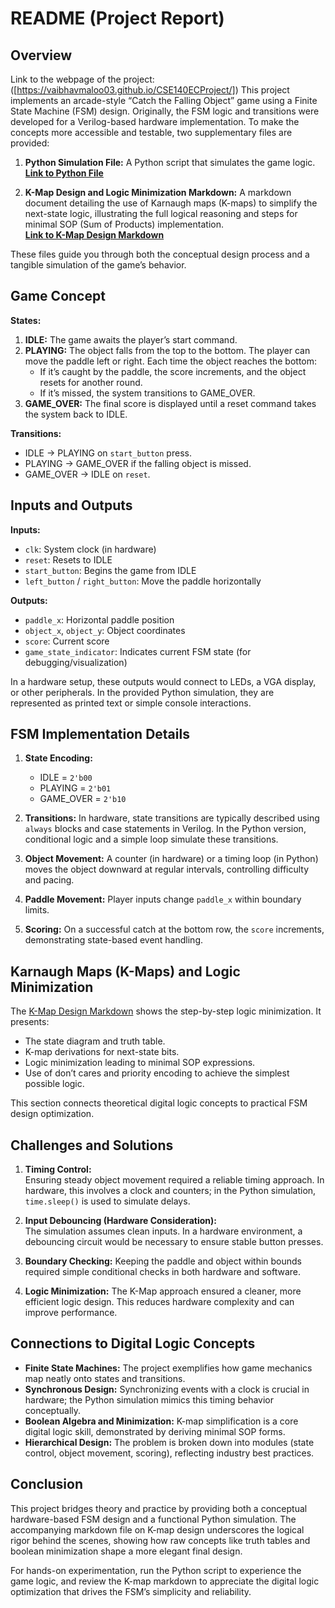 # README (Project Report)

## Overview
Link to the webpage of the project: ([https://vaibhavmaloo03.github.io/CSE140ECProject/])
This project implements an arcade-style “Catch the Falling Object” game using a Finite State Machine (FSM) design. Originally, the FSM logic and transitions were developed for a Verilog-based hardware implementation. To make the concepts more accessible and testable, two supplementary files are provided:

1. **Python Simulation File:** A Python script that simulates the game logic.  
   [**Link to Python File**](./fsmgame.py)

2. **K-Map Design and Logic Minimization Markdown:** A markdown document detailing the use of Karnaugh maps (K-maps) to simplify the next-state logic, illustrating the full logical reasoning and steps for minimal SOP (Sum of Products) implementation.  
   [**Link to K-Map Design Markdown**](./fsmdesign.md)

These files guide you through both the conceptual design process and a tangible simulation of the game’s behavior.

## Game Concept

**States:**
1. **IDLE:** The game awaits the player’s start command.
2. **PLAYING:** The object falls from the top to the bottom. The player can move the paddle left or right. Each time the object reaches the bottom:
   - If it’s caught by the paddle, the score increments, and the object resets for another round.
   - If it’s missed, the system transitions to GAME_OVER.
3. **GAME_OVER:** The final score is displayed until a reset command takes the system back to IDLE.

**Transitions:**
- IDLE → PLAYING on `start_button` press.
- PLAYING → GAME_OVER if the falling object is missed.
- GAME_OVER → IDLE on `reset`.

## Inputs and Outputs

**Inputs:**
- `clk`: System clock (in hardware)
- `reset`: Resets to IDLE
- `start_button`: Begins the game from IDLE
- `left_button` / `right_button`: Move the paddle horizontally

**Outputs:**
- `paddle_x`: Horizontal paddle position
- `object_x`, `object_y`: Object coordinates
- `score`: Current score
- `game_state_indicator`: Indicates current FSM state (for debugging/visualization)

In a hardware setup, these outputs would connect to LEDs, a VGA display, or other peripherals. In the provided Python simulation, they are represented as printed text or simple console interactions.

## FSM Implementation Details

1. **State Encoding:**
   - IDLE = `2'b00`
   - PLAYING = `2'b01`
   - GAME_OVER = `2'b10`

2. **Transitions:**
   In hardware, state transitions are typically described using `always` blocks and case statements in Verilog. In the Python version, conditional logic and a simple loop simulate these transitions.

3. **Object Movement:**
   A counter (in hardware) or a timing loop (in Python) moves the object downward at regular intervals, controlling difficulty and pacing.

4. **Paddle Movement:**
   Player inputs change `paddle_x` within boundary limits.

5. **Scoring:**
   On a successful catch at the bottom row, the `score` increments, demonstrating state-based event handling.

## Karnaugh Maps (K-Maps) and Logic Minimization

The [K-Map Design Markdown](./fsmdesign.md) shows the step-by-step logic minimization. It presents:

- The state diagram and truth table.
- K-map derivations for next-state bits.
- Logic minimization leading to minimal SOP expressions.
- Use of don’t cares and priority encoding to achieve the simplest possible logic.

This section connects theoretical digital logic concepts to practical FSM design optimization.

## Challenges and Solutions

1. **Timing Control:**  
   Ensuring steady object movement required a reliable timing approach. In hardware, this involves a clock and counters; in the Python simulation, `time.sleep()` is used to simulate delays.

2. **Input Debouncing (Hardware Consideration):**  
   The simulation assumes clean inputs. In a hardware environment, a debouncing circuit would be necessary to ensure stable button presses.

3. **Boundary Checking:**
   Keeping the paddle and object within bounds required simple conditional checks in both hardware and software.

4. **Logic Minimization:**
   The K-Map approach ensured a cleaner, more efficient logic design. This reduces hardware complexity and can improve performance.

## Connections to Digital Logic Concepts

- **Finite State Machines:** The project exemplifies how game mechanics map neatly onto states and transitions.
- **Synchronous Design:** Synchronizing events with a clock is crucial in hardware; the Python simulation mimics this timing behavior conceptually.
- **Boolean Algebra and Minimization:** K-map simplification is a core digital logic skill, demonstrated by deriving minimal SOP forms.
- **Hierarchical Design:** The problem is broken down into modules (state control, object movement, scoring), reflecting industry best practices.

## Conclusion

This project bridges theory and practice by providing both a conceptual hardware-based FSM design and a functional Python simulation. The accompanying markdown file on K-map design underscores the logical rigor behind the scenes, showing how raw concepts like truth tables and boolean minimization shape a more elegant final design.

For hands-on experimentation, run the Python script to experience the game logic, and review the K-map markdown to appreciate the digital logic optimization that drives the FSM’s simplicity and reliability.
